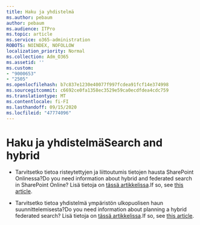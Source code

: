 ```yaml
---
title: Haku ja yhdistelmä
ms.author: pebaum
author: pebaum
ms.audience: ITPro
ms.topic: article
ms.service: o365-administration
ROBOTS: NOINDEX, NOFOLLOW
localization_priority: Normal
ms.collection: Adm_O365
ms.assetid: ''
ms.custom:
- "9000653"
- "2505"
ms.openlocfilehash: b7c837e1230e40077f997fcdea91fcf14e374998
ms.sourcegitcommit: c6692ce0fa1358ec3529e59ca0ecdfdea4cdc759
ms.translationtype: MT
ms.contentlocale: fi-FI
ms.lasthandoff: 09/15/2020
ms.locfileid: "47774096"
---
```

# <a name="search-and-hybrid"></a><span data-ttu-id="a6675-102">Haku ja yhdistelmä</span><span class="sxs-lookup"><span data-stu-id="a6675-102">Search and hybrid</span></span>

- <span data-ttu-id="a6675-103">Tarvitsetko tietoa risteytettyjen ja liittoutumis tietojen hausta SharePoint Onlinessa?</span><span class="sxs-lookup"><span data-stu-id="a6675-103">Do you need information about hybrid and federated search in SharePoint Online?</span></span> <span data-ttu-id="a6675-104">Lisä tietoja on [tässä artikkelissa](https://docs.microsoft.com/sharepoint/hybrid/hybrid-search-in-sharepoint).</span><span class="sxs-lookup"><span data-stu-id="a6675-104">If so, see [this article](https://docs.microsoft.com/sharepoint/hybrid/hybrid-search-in-sharepoint).</span></span>

- <span data-ttu-id="a6675-105">Tarvitsetko tietoa yhdistelmä ympäristön ulkopuolisen haun suunnittelemisesta?</span><span class="sxs-lookup"><span data-stu-id="a6675-105">Do you need information about planning a hybrid federated search?</span></span>  <span data-ttu-id="a6675-106">Lisä tietoja on [tässä artikkelissa](https://docs.microsoft.com/sharepoint/hybrid/plan-hybrid-federated-search).</span><span class="sxs-lookup"><span data-stu-id="a6675-106">If so, see [this article](https://docs.microsoft.com/sharepoint/hybrid/plan-hybrid-federated-search).</span></span>



